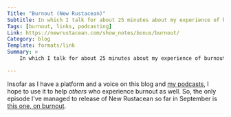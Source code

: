 ```yaml
---
Title: "Burnout (New Rustacean)"
Subtitle: In which I talk for about 25 minutes about my experience of burnout.
Tags: [burnout, links, podcasting]
Link: https://newrustacean.com/show_notes/bonus/burnout/
Category: blog
Template: formats/link
Summary: >
    In which I talk for about 25 minutes about my experience of burnout.

---
```


Insofar as I have a platform and a voice on this blog and [my podcasts], I hope to use it to help *others* who experience burnout as well. So, the only episode I've managed to release of New Rustacean so far in September is [this one, on burnout][link].

[my podcasts]: https://www.chriskrycho.com/podcasts.html
[link]: https://newrustacean.com/show_notes/bonus/burnout/
